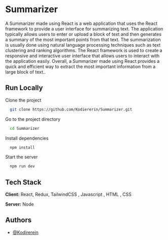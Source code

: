 # Summarizer

A Summarizer made using React is a web application that uses the React framework to provide a user interface for summarizing text. The application typically allows users to enter or upload a block of text and then generates a summary of the most important points from that text. The summarization is usually done using natural language processing techniques such as text clustering and ranking algorithms. The React framework is used to create a responsive and interactive user interface that allows users to interact with the application easily. Overall, a Summarizer made using React provides a quick and efficient way to extract the most important information from a large block of text..

## Run Locally

Clone the project

```bash
  git clone https://github.com/Kodiererin/Summarizer.git
```

Go to the project directory

```bash
  cd Summarizer
```

Install dependencies

```bash
  npm install
```

Start the server

```bash
  npm run dev
```

## Tech Stack

**Client:** React, Redux, TailwindCSS , Javascript , HTML , CSS

**Server:** Node

## Authors

- [@Kodirerein](https://github.com/Kodiererin)

